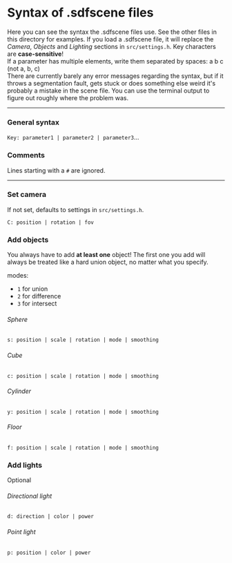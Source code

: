# Syntax of .sdfscene files

Here you can see the syntax the .sdfscene files use. See the other files in this directory for examples. If you load a .sdfscene file, it will replace the *Camera*, *Objects* and *Lighting* sections in `src/settings.h`.
Key characters are **case-sensitive**!  
If a parameter has multiple elements, write them separated by spaces: a b c (not a, b, c)  
There are currently barely any error messages regarding the syntax, but if it throws a segmentation fault, gets stuck or does something else weird it's probably a mistake in the scene file. You can use the terminal output to figure out roughly where the problem was.

---

### General syntax
`Key: parameter1 | parameter2 | parameter3`...  

### Comments
Lines starting with a `#` are ignored.

---

### Set camera
If not set, defaults to settings in `src/settings.h`.  

`C: position | rotation | fov`


### Add objects
You always have to add **at least one** object! The first one you add will always be treated like a hard union object, no matter what you specify.  

modes:
- `1` for union
- `2` for difference
- `3` for intersect

###### Sphere
`s: position | scale | rotation | mode | smoothing`

###### Cube
`c: position | scale | rotation | mode | smoothing`

###### Cylinder
`y: position | scale | rotation | mode | smoothing`

###### Floor
`f: position | scale | rotation | mode | smoothing`


### Add lights
Optional

###### Directional light
`d: direction | color | power`

###### Point light
`p: position | color | power`
